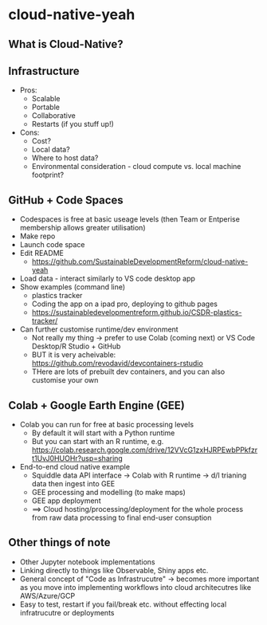 # cloud-native-yeah

## What is Cloud-Native?
## Infrastructure
- Pros:
  - Scalable
  - Portable
  - Collaborative
  - Restarts (if you stuff up!)
- Cons:
  - Cost?
  - Local data?
  - Where to host data?
  - Environmental consideration - cloud compute vs. local machine footprint?

## GitHub + Code Spaces
- Codespaces is free at basic useage levels (then Team or Entperise membership allows greater utilisation)
- Make repo
- Launch code space
- Edit README
  - https://github.com/SustainableDevelopmentReform/cloud-native-yeah
- Load data - interact similarly to VS code desktop app
- Show examples (command line)
  - plastics tracker
  - Coding the app on a ipad pro, deploying to github pages
  - https://sustainabledevelopmentreform.github.io/CSDR-plastics-tracker/
- Can further customise runtime/dev environment
  - Not really my thing → prefer to use Colab (coming next) or VS Code Desktop/R Studio + GitHub
  - BUT it is very acheivable: https://github.com/revodavid/devcontainers-rstudio
  - THere are lots of prebuilt dev containers, and you can also customise your own

## Colab + Google Earth Engine (GEE)
- Colab you can run for free at basic processing levels
  - By default it will start with a Python runtime
  - But you can start with an R runtime, e.g. https://colab.research.google.com/drive/12VVcG1zxHJRPEwbPPkfzrt1UvJ0HUOHr?usp=sharing
- End-to-end cloud native example
  - Squiddle data API interface -> Colab with R runtime -> d/l trianing data then ingest into GEE
  - GEE processing and modelling (to make maps)
  - GEE app deployment
  - ==> Cloud hosting/processing/deployment for the whole process from raw data processing to final end-user consuption

## Other things of note
- Other Jupyter notebook implementations
- Linking directly to things like Observable, Shiny apps etc.
- General concept of "Code as Infrastrucutre" -> becomes more important as you move into implementing workflows into cloud architecutres like AWS/Azure/GCP
- Easy to test, restart if you fail/break etc. without effecting local infratrucutre or deployments
